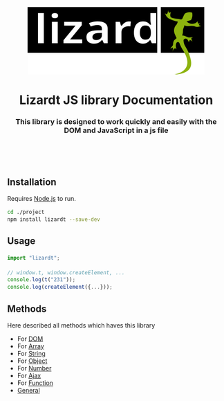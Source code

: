 <p align="center">
<img src="./icons/logo.svg" />
</p>
<h1 align="center">Lizardt JS library Documentation</h1>
<h3 align="center">This library is designed to work quickly and easily with the DOM and JavaScript in a js file</h3>
<br/>
<br/>
<br/>

##  Installation
Requires [Node.js](https://nodejs.org/) to run.

```sh
cd ./project
npm install lizardt --save-dev
```

## Usage
```Javascript
import "lizardt";

// window.t, window.createElement, ...
console.log(t("231"));
console.log(createElement({...}));
```

##  Methods
Here described all methods which haves this library

- For [DOM](https://github.com/AlexeyYakovlev1/lizardt/tree/master/presentation/dom.md)
- For [Array](https://github.com/AlexeyYakovlev1/lizardt/tree/master/presentation/array.md)
- For [String](https://github.com/AlexeyYakovlev1/lizardt/tree/master/presentation/string.md)
- For [Object](https://github.com/AlexeyYakovlev1/lizardt/tree/master/presentation/object.md)
- For [Number](https://github.com/AlexeyYakovlev1/lizardt/tree/master/presentation/number.md)
- For [Ajax](https://github.com/AlexeyYakovlev1/lizardt/tree/master/presentation/ajax.md)
- For [Function](https://github.com/AlexeyYakovlev1/lizardt/tree/master/presentation/function.md)
- [General](https://github.com/AlexeyYakovlev1/lizardt/tree/master/presentation/general.md)
